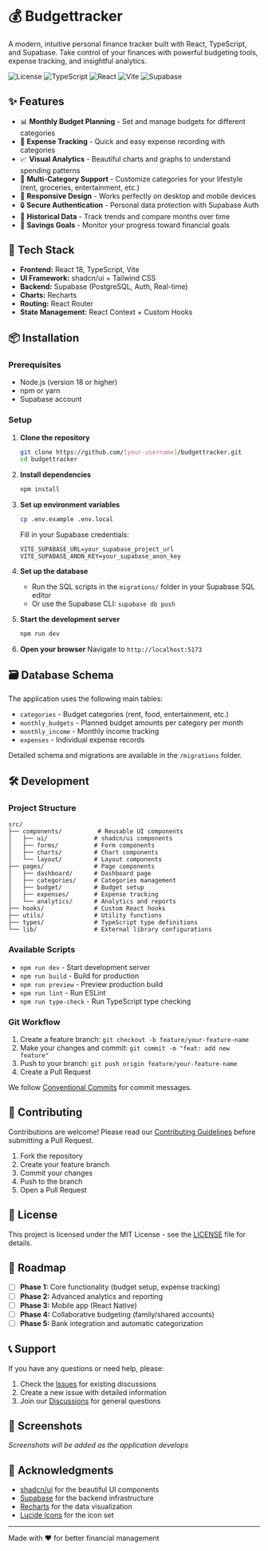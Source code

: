# 💰 Budgettracker

A modern, intuitive personal finance tracker built with React, TypeScript, and Supabase. Take control of your finances with powerful budgeting tools, expense tracking, and insightful analytics.

![License](https://img.shields.io/badge/license-MIT-blue.svg)
![TypeScript](https://img.shields.io/badge/TypeScript-007ACC?logo=typescript&logoColor=white)
![React](https://img.shields.io/badge/React-20232A?logo=react&logoColor=61DAFB)
![Vite](https://img.shields.io/badge/Vite-646CFF?logo=vite&logoColor=white)
![Supabase](https://img.shields.io/badge/Supabase-3ECF8E?logo=supabase&logoColor=white)

## ✨ Features

- 📊 **Monthly Budget Planning** - Set and manage budgets for different categories
- 💸 **Expense Tracking** - Quick and easy expense recording with categories
- 📈 **Visual Analytics** - Beautiful charts and graphs to understand spending patterns
- 🏦 **Multi-Category Support** - Customize categories for your lifestyle (rent, groceries, entertainment, etc.)
- 📱 **Responsive Design** - Works perfectly on desktop and mobile devices
- 🔒 **Secure Authentication** - Personal data protection with Supabase Auth
- 📅 **Historical Data** - Track trends and compare months over time
- 🎯 **Savings Goals** - Monitor your progress toward financial goals

## 🚀 Tech Stack

- **Frontend:** React 18, TypeScript, Vite
- **UI Framework:** shadcn/ui + Tailwind CSS
- **Backend:** Supabase (PostgreSQL, Auth, Real-time)
- **Charts:** Recharts
- **Routing:** React Router
- **State Management:** React Context + Custom Hooks

## 📦 Installation

### Prerequisites

- Node.js (version 18 or higher)
- npm or yarn
- Supabase account

### Setup

1. **Clone the repository**
   ```bash
   git clone https://github.com/[your-username]/budgettracker.git
   cd budgettracker
   ```

2. **Install dependencies**
   ```bash
   npm install
   ```

3. **Set up environment variables**
   ```bash
   cp .env.example .env.local
   ```
   
   Fill in your Supabase credentials:
   ```env
   VITE_SUPABASE_URL=your_supabase_project_url
   VITE_SUPABASE_ANON_KEY=your_supabase_anon_key
   ```

4. **Set up the database**
   - Run the SQL scripts in the `migrations/` folder in your Supabase SQL editor
   - Or use the Supabase CLI: `supabase db push`

5. **Start the development server**
   ```bash
   npm run dev
   ```

6. **Open your browser**
   Navigate to `http://localhost:5173`

## 🗃️ Database Schema

The application uses the following main tables:

- `categories` - Budget categories (rent, food, entertainment, etc.)
- `monthly_budgets` - Planned budget amounts per category per month
- `monthly_income` - Monthly income tracking
- `expenses` - Individual expense records

Detailed schema and migrations are available in the `/migrations` folder.

## 🛠️ Development

### Project Structure

```
src/
├── components/          # Reusable UI components
│   ├── ui/             # shadcn/ui components
│   ├── forms/          # Form components
│   ├── charts/         # Chart components
│   └── layout/         # Layout components
├── pages/              # Page components
│   ├── dashboard/      # Dashboard page
│   ├── categories/     # Categories management
│   ├── budget/         # Budget setup
│   ├── expenses/       # Expense tracking
│   └── analytics/      # Analytics and reports
├── hooks/              # Custom React hooks
├── utils/              # Utility functions
├── types/              # TypeScript type definitions
└── lib/                # External library configurations
```

### Available Scripts

- `npm run dev` - Start development server
- `npm run build` - Build for production
- `npm run preview` - Preview production build
- `npm run lint` - Run ESLint
- `npm run type-check` - Run TypeScript type checking

### Git Workflow

1. Create a feature branch: `git checkout -b feature/your-feature-name`
2. Make your changes and commit: `git commit -m "feat: add new feature"`
3. Push to your branch: `git push origin feature/your-feature-name`
4. Create a Pull Request

We follow [Conventional Commits](https://www.conventionalcommits.org/) for commit messages.

## 🤝 Contributing

Contributions are welcome! Please read our [Contributing Guidelines](CONTRIBUTING.md) before submitting a Pull Request.

1. Fork the repository
2. Create your feature branch
3. Commit your changes
4. Push to the branch
5. Open a Pull Request

## 📝 License

This project is licensed under the MIT License - see the [LICENSE](LICENSE) file for details.

## 🎯 Roadmap

- [ ] **Phase 1:** Core functionality (budget setup, expense tracking)
- [ ] **Phase 2:** Advanced analytics and reporting
- [ ] **Phase 3:** Mobile app (React Native)
- [ ] **Phase 4:** Collaborative budgeting (family/shared accounts)
- [ ] **Phase 5:** Bank integration and automatic categorization

## 📞 Support

If you have any questions or need help, please:

1. Check the [Issues](https://github.com/[your-username]/budgettracker/issues) for existing discussions
2. Create a new issue with detailed information
3. Join our [Discussions](https://github.com/[your-username]/budgettracker/discussions) for general questions

## 📸 Screenshots

*Screenshots will be added as the application develops*

## 🙏 Acknowledgments

- [shadcn/ui](https://ui.shadcn.com/) for the beautiful UI components
- [Supabase](https://supabase.com/) for the backend infrastructure
- [Recharts](https://recharts.org/) for the data visualization
- [Lucide Icons](https://lucide.dev/) for the icon set

---

Made with ❤️ for better financial management
